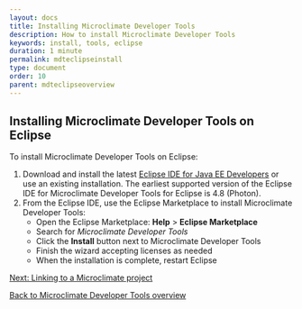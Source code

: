 ```yaml
---
layout: docs
title: Installing Microclimate Developer Tools
description: How to install Microclimate Developer Tools
keywords: install, tools, eclipse
duration: 1 minute
permalink: mdteclipseinstall
type: document
order: 10
parent: mdteclipseoverview
---
```


## Installing Microclimate Developer Tools on Eclipse

To install Microclimate Developer Tools on Eclipse:

1. Download and install the latest [Eclipse IDE for Java EE Developers](https://www.eclipse.org/downloads/packages/release/) or use an existing installation. The earliest supported version of the Eclipse IDE for Microclimate Developer Tools for Eclipse is 4.8 (Photon).
2. From the Eclipse IDE, use the Eclipse Marketplace to install Microclimate Developer Tools:
    - Open the Eclipse Marketplace: **Help** > **Eclipse Marketplace**
    - Search for *Microclimate Developer Tools*
    - Click the **Install** button next to Microclimate Developer Tools
    - Finish the wizard accepting licenses as needed
    - When the installation is complete, restart Eclipse

[Next: Linking to a Microclimate project](mdteclipselinkproject)

[Back to Microclimate Developer Tools overview](mdteclipseoverview)
